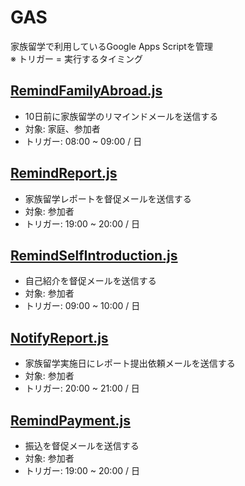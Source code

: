 # GAS

家族留学で利用しているGoogle Apps Scriptを管理  
※ トリガー = 実行するタイミング

## [RemindFamilyAbroad.js](RemindFamilyAbroad.js)
- 10日前に家族留学のリマインドメールを送信する
- 対象: 家庭、参加者
- トリガー: 08:00 ~ 09:00 / 日

## [RemindReport.js](RemindReport.js)
- 家族留学レポートを督促メールを送信する
- 対象: 参加者
- トリガー: 19:00 ~ 20:00 / 日
 
## [RemindSelfIntroduction.js](RemindSelfIntroduction.js)
- 自己紹介を督促メールを送信する
- 対象: 参加者
- トリガー: 09:00 ~ 10:00 / 日

## [NotifyReport.js](NotifyReport.js)
- 家族留学実施日にレポート提出依頼メールを送信する
- 対象: 参加者
- トリガー: 20:00 ~ 21:00 / 日

## [RemindPayment.js](RemindPayment.js)
- 振込を督促メールを送信する
- 対象: 参加者
- トリガー: 19:00 ~ 20:00 / 日
    
